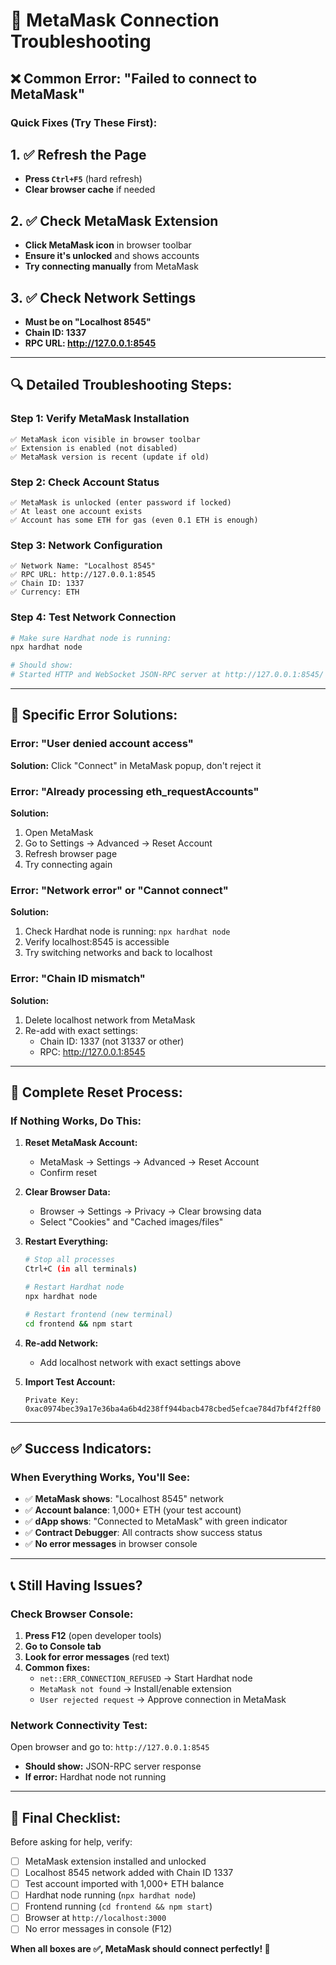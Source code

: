 # 🔧 MetaMask Connection Troubleshooting

## ❌ **Common Error: "Failed to connect to MetaMask"**

### **Quick Fixes (Try These First):**

## **1. ✅ Refresh the Page**
- **Press `Ctrl+F5`** (hard refresh)
- **Clear browser cache** if needed

## **2. ✅ Check MetaMask Extension**
- **Click MetaMask icon** in browser toolbar
- **Ensure it's unlocked** and shows accounts
- **Try connecting manually** from MetaMask

## **3. ✅ Check Network Settings**
- **Must be on "Localhost 8545"** 
- **Chain ID: 1337**
- **RPC URL: http://127.0.0.1:8545**

---

## 🔍 **Detailed Troubleshooting Steps:**

### **Step 1: Verify MetaMask Installation**
```
✅ MetaMask icon visible in browser toolbar
✅ Extension is enabled (not disabled)
✅ MetaMask version is recent (update if old)
```

### **Step 2: Check Account Status**
```
✅ MetaMask is unlocked (enter password if locked)
✅ At least one account exists
✅ Account has some ETH for gas (even 0.1 ETH is enough)
```

### **Step 3: Network Configuration**
```
✅ Network Name: "Localhost 8545"
✅ RPC URL: http://127.0.0.1:8545
✅ Chain ID: 1337
✅ Currency: ETH
```

### **Step 4: Test Network Connection**
```bash
# Make sure Hardhat node is running:
npx hardhat node

# Should show:
# Started HTTP and WebSocket JSON-RPC server at http://127.0.0.1:8545/
```

---

## 🚨 **Specific Error Solutions:**

### **Error: "User denied account access"**
**Solution:** Click "Connect" in MetaMask popup, don't reject it

### **Error: "Already processing eth_requestAccounts"**
**Solution:** 
1. Open MetaMask
2. Go to Settings → Advanced → Reset Account
3. Refresh browser page
4. Try connecting again

### **Error: "Network error" or "Cannot connect"**
**Solution:**
1. Check Hardhat node is running: `npx hardhat node`
2. Verify localhost:8545 is accessible
3. Try switching networks and back to localhost

### **Error: "Chain ID mismatch"**
**Solution:**
1. Delete localhost network from MetaMask
2. Re-add with exact settings:
   - Chain ID: 1337 (not 31337 or other)
   - RPC: http://127.0.0.1:8545

---

## 🔄 **Complete Reset Process:**

### **If Nothing Works, Do This:**

1. **Reset MetaMask Account:**
   - MetaMask → Settings → Advanced → Reset Account
   - Confirm reset

2. **Clear Browser Data:**
   - Browser → Settings → Privacy → Clear browsing data
   - Select "Cookies" and "Cached images/files"

3. **Restart Everything:**
   ```bash
   # Stop all processes
   Ctrl+C (in all terminals)
   
   # Restart Hardhat node
   npx hardhat node
   
   # Restart frontend (new terminal)
   cd frontend && npm start
   ```

4. **Re-add Network:**
   - Add localhost network with exact settings above

5. **Import Test Account:**
   ```
   Private Key: 0xac0974bec39a17e36ba4a6b4d238ff944bacb478cbed5efcae784d7bf4f2ff80
   ```

---

## ✅ **Success Indicators:**

### **When Everything Works, You'll See:**
- ✅ **MetaMask shows**: "Localhost 8545" network
- ✅ **Account balance**: 1,000+ ETH (your test account)
- ✅ **dApp shows**: "Connected to MetaMask" with green indicator
- ✅ **Contract Debugger**: All contracts show success status
- ✅ **No error messages** in browser console

---

## 📞 **Still Having Issues?**

### **Check Browser Console:**
1. **Press F12** (open developer tools)
2. **Go to Console tab**
3. **Look for error messages** (red text)
4. **Common fixes:**
   - `net::ERR_CONNECTION_REFUSED` → Start Hardhat node
   - `MetaMask not found` → Install/enable extension
   - `User rejected request` → Approve connection in MetaMask

### **Network Connectivity Test:**
Open browser and go to: `http://127.0.0.1:8545`
- **Should show:** JSON-RPC server response
- **If error:** Hardhat node not running

---

## 🎯 **Final Checklist:**

Before asking for help, verify:
- [ ] MetaMask extension installed and unlocked
- [ ] Localhost 8545 network added with Chain ID 1337
- [ ] Test account imported with 1,000+ ETH balance
- [ ] Hardhat node running (`npx hardhat node`)
- [ ] Frontend running (`cd frontend && npm start`)
- [ ] Browser at `http://localhost:3000`
- [ ] No error messages in console (F12)

**When all boxes are ✅, MetaMask should connect perfectly! 🎉**


